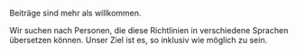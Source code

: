 Beiträge sind mehr als willkommen.

Wir suchen nach Personen, die diese Richtlinien in verschiedene Sprachen übersetzen können.
Unser Ziel ist es, so inklusiv wie möglich zu sein.